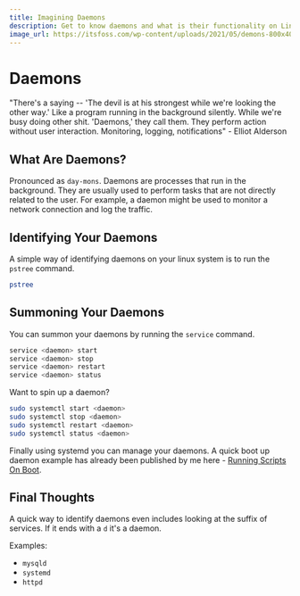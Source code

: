 ```yaml
---
title: Imagining Daemons
description: Get to know daemons and what is their functionality on Linux systems.
image_url: https://itsfoss.com/wp-content/uploads/2021/05/demons-800x400.jpg
---
```


# Daemons
"There's a saying -- 'The devil is at his strongest while we're looking the other way.' Like a program running in the background silently. While we're busy doing other shit. 'Daemons,' they call them. They perform action without user interaction. Monitoring, logging, notifications" - Elliot Alderson

## What Are Daemons?
Pronounced as `day-mons`. Daemons are processes that run in the background. They are usually used to perform tasks that are not directly related to the user. For example, a daemon might be used to monitor a network connection and log the traffic.

## Identifying Your Daemons
A simple way of identifying daemons on your linux system is to run the `pstree` command.

```bash
pstree
```

## Summoning Your Daemons
You can summon your daemons by running the `service` command.

```bash
service <daemon> start
service <daemon> stop
service <daemon> restart
service <daemon> status
```

Want to spin up a daemon?

```bash
sudo systemctl start <daemon>
sudo systemctl stop <daemon>
sudo systemctl restart <daemon>
sudo systemctl status <daemon>
```
Finally using systemd you can manage your daemons. A quick boot up daemon example has already been published by me here - [Running Scripts On Boot](../Hardware/Microprocessor/Raspberry%20Pi%203/Systemd-Reboot.md).

## Final Thoughts
A quick way to identify daemons even includes looking at the suffix of services. If it ends with a `d` it's a daemon.

Examples:

- `mysqld`
- `systemd`
- `httpd`